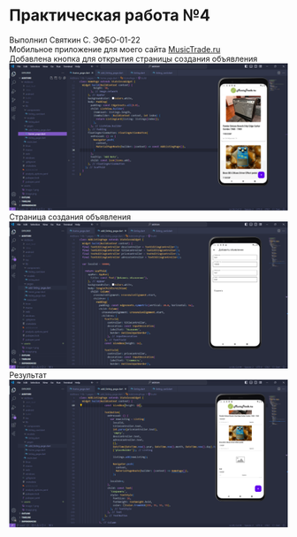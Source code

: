 # Практическая работа №4
Выполнил Святкин С. ЭФБО-01-22
<br>
Мобильное приложение для моего сайта [MusicTrade.ru](https://github.com/sv022/MusicTrade/tree/main)
<br>
Добавлена кнопка для открытия страницы создания объявления
<br>
![alt text](assets/Image41.png)
<br>
Страница создания объявления
<br>
![alt text](assets/Image42.png)
<br>
Результат
<br>
![alt text](assets/Image43.png)
<br>

